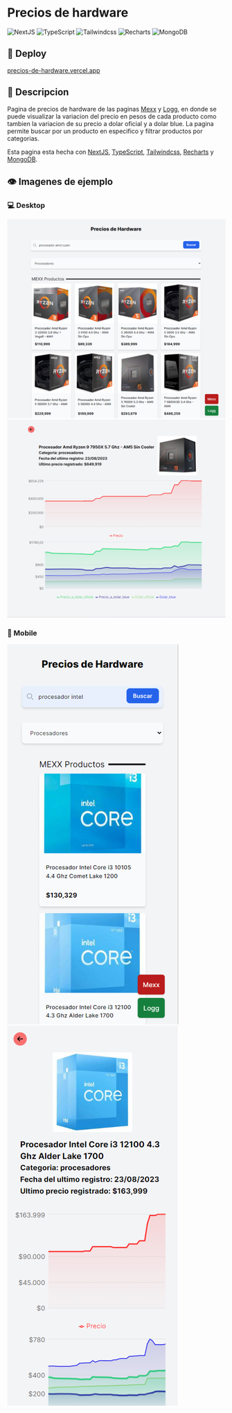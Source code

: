 # Precios de hardware
![NextJS](https://img.shields.io/badge/next%20js-000000?style=for-the-badge&logo=nextdotjs&logoColor=white)
![TypeScript](https://img.shields.io/badge/typescript-%23007ACC.svg?style=for-the-badge&logo=typescript&logoColor=white)
![Tailwindcss](https://img.shields.io/badge/Tailwind_CSS-38B2AC?style=for-the-badge&logo=tailwind-css&logoColor=white)
![Recharts](https://img.shields.io/badge/Recharts-22b5bf?style=for-the-badge&logo=chartdotjs&logoColor=white)
![MongoDB](https://img.shields.io/badge/MongoDB-4EA94B?style=for-the-badge&logo=mongodb&logoColor=white)

## 🚀 Deploy
[precios-de-hardware.vercel.app](https://precios-de-hardware.vercel.app)

## 📃 Descripcion
Pagina de precios de hardware de las paginas [Mexx](https://mexx.com.ar) y [Logg](https://logg.com.ar), en donde se puede visualizar la variacion del precio en pesos de cada producto como tambien la variacion de su precio a dolar oficial y a dolar blue. La pagina permite buscar por un producto en especifico y filtrar productos por categorias.

Esta pagina esta hecha con [NextJS](https://nextjs.org/), [TypeScript](https://www.typescriptlang.org/), [Tailwindcss](https://tailwindcss.com/), [Recharts](https://recharts.org/en-US/) y [MongoDB](https://www.mongodb.com/).

## 👁 Imagenes de ejemplo
### 💻 Desktop
![imagen de ejemplo desktop 1](https://github.com/MartinLingeri/hardware-data-front/blob/main/example_images/desktop-example-1.png)
![imagen de ejemplo desktop 2](https://github.com/MartinLingeri/hardware-data-front/blob/main/example_images/desktop-example-2.png)

### 📱 Mobile
![imagen de ejemplo mobile 1](https://github.com/MartinLingeri/hardware-data-front/blob/main/example_images/mobile-example-1.png)
![imagen de ejemplo mobile 2](https://github.com/MartinLingeri/hardware-data-front/blob/main/example_images/mobile-example-2.png)
